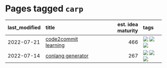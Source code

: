 # Pages tagged `carp`

|last_modified|title|est. idea maturity|tags
|:---|:---|---:|:---|
|2022-07-21|[code2commit learning](../code2commit-learning.md)|466|[![](https://img.shields.io/badge/tag-carp-cdef47)](../tags/carp.md) [![](https://img.shields.io/badge/tag-experimental-32d44f)](../tags/experimental.md) [![](https://img.shields.io/badge/tag-foundation-83cbca)](../tags/foundation.md)|
|2022-07-14|[conlang generator](../conlang_lm.md)|267|[![](https://img.shields.io/badge/tag-carp-cdef47)](../tags/carp.md) [![](https://img.shields.io/badge/tag-dataset-c92725)](../tags/dataset.md) [![](https://img.shields.io/badge/tag-experimental-32d44f)](../tags/experimental.md)|